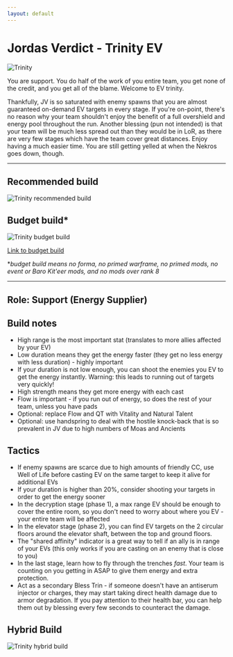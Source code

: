 ```yaml
---
layout: default
---
```

# Jordas Verdict - Trinity EV

![Trinity](http://i.imgur.com/xTe8O30.jpg?1)

You are support. You do half of the work of you entire team, you get none of the credit, and you get all of the blame. Welcome to EV trinity.

Thankfully, JV is so saturated with enemy spawns that you are almost guaranteed on-demand EV targets in every stage. If you're on-point, there's no reason why your team shouldn't enjoy the benefit of a full overshield and energy pool throughout the run. Another blessing (pun not intended) is that your team will be much less spread out than they would be in LoR, as there are very few stages which have the team cover great distances. Enjoy having a much easier time. You are still getting yelled at when the Nekros goes down, though.

* * *

## Recommended build

![Trinity recommended build](http://i.imgur.com/IVmEJoL.png)

## Budget build*

![Trinity budget build](http://i.imgur.com/yeGp6cS.png)

[Link to budget build](http://warframe-builder.com/Warframes/Builder/Trinity/t_30_0400040040_2-5-8-4-4-5-12-2-8-37-8-5-46-1-5-55-0-5-411-6-8-523-3-3-552-7-3_55-11-46-6-12-14-523-9-4-9-2-5-411-14-552-5-37-14-f-f_0/en/1-0-18)

*_budget build means no forma, no primed warframe, no primed mods, no event or Baro Kit'eer mods, and no mods over rank 8_

* * *

## Role: Support (Energy Supplier)

## Build notes

* High range is the most important stat (translates to more allies affected by your EV)
* Low duration means they get the energy faster (they get no less energy with less duration) - highly important
* If your duration is not low enough, you can shoot the enemies you EV to get the energy instantly. Warning: this leads to running out of targets very quickly!
* High strength means they get more energy with each cast
* Flow is important - if you run out of energy, so does the rest of your team, unless you have pads
* Optional: replace Flow and QT with Vitality and Natural Talent
* Optional: use handspring to deal with the hostile knock-back that is so prevalent in JV due to high numbers of Moas and Ancients

## Tactics

* If enemy spawns are scarce due to high amounts of friendly CC, use Well of Life before casting EV on the same target to keep it alive for additional EVs
* If your duration is higher than 20%, consider shooting your targets in order to get the energy sooner
* In the decryption stage (phase 1), a max range EV should be enough to cover the entire room, so you don't need to worry about where you EV - your entire team will be affected
* In the elevator stage (phase 2), you can find EV targets on the 2 circular floors around the elevator shaft, between the top and ground floors.
* The "shared affinity" indicator is a great way to tell if an ally is in range of your EVs (this only works if you are casting on an enemy that is close to you)
* In the last stage, learn how to fly through the trenches *fast*. Your team is counting on you getting in ASAP to give them energy and extra protection.
* Act as a secondary Bless Trin - if someone doesn't have an antiserum injector or charges, they may start taking direct health damage due to armor degradation. If you pay attention to their health bar, you can help them out by blessing every few seconds to counteract the damage.

## Hybrid Build

![Trinity hybrid build](http://i.imgur.com/HYyrIRe.png)
